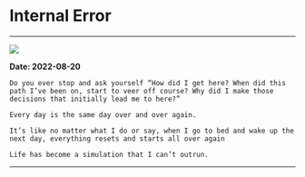 # Internal Error

---


![](https://begininfiniteloop.wordpress.com/wp-content/uploads/2022/08/img_1998.png?w=1024)

**Date: 2022-08-20**

```
Do you ever stop and ask yourself “How did I get here? When did this path I’ve been on, start to veer off course? Why did I make those decisions that initially lead me to here?”
```

```
Every day is the same day over and over again. 
```

```
It’s like no matter what I do or say, when I go to bed and wake up the next day, everything resets and starts all over again
```

```
Life has become a simulation that I can’t outrun.
```


---
